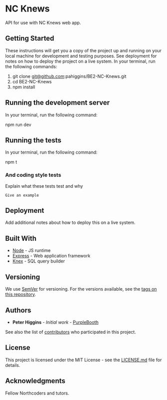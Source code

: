 # NC Knews

API for use with NC Knews web app.

## Getting Started

These instructions will get you a copy of the project up and running on your local machine for development and testing purposes. See deployment for notes on how to deploy the project on a live system. In your terminal, run the following commands:

1. git clone git@github.com:pahiggins/BE2-NC-Knews.git
2. cd BE2-NC-Knews
3. npm install

## Running the development server

In your terminal, run the following command:

npm run dev

## Running the tests

In your terminal, run the following command:

npm t

### And coding style tests

Explain what these tests test and why

```
Give an example
```

## Deployment

Add additional notes about how to deploy this on a live system.

## Built With

* [Node](https://nodejs.org/en/) - JS runtime
* [Express](https://expressjs.com/) - Web application framework
* [Knex](https://knexjs.org) - SQL query builder

## Versioning

We use [SemVer](http://semver.org/) for versioning. For the versions available, see the [tags on this repository](https://github.com/your/project/tags).

## Authors

* **Peter Higgins** - *Initial work* - [PurpleBooth](https://github.com/pahiggins)

See also the list of [contributors](https://github.com/your/project/contributors) who participated in this project.

## License

This project is licensed under the MIT License - see the [LICENSE.md](LICENSE.md) file for details.

## Acknowledgments

Fellow Northcoders and tutors.